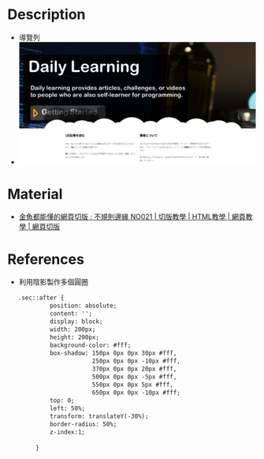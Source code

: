 # Description
* 導覽列
* ![Preview](https://raw.githubusercontent.com/JenHsuan/web-layout-practice/master/specialBorder/preview/preview.png)

# Material
* [金魚都能懂的網頁切版 : 不規則邊緣 NO021 | 切版教學 | HTML教學 | 網頁教學 | 網頁切版](https://www.youtube.com/watch?v=7SFuF9XE24s)

# References
* 利用陰影製作多個圓圈
```
   .sec::after {
            position: absolute;
            content: '';
            display: block;
            width: 200px;
            height: 200px;
            background-color: #fff;
            box-shadow: 150px 0px 0px 30px #fff,
                        250px 0px 0px -10px #fff,
                        370px 0px 0px 20px #fff,
                        500px 0px 0px -5px #fff,
                        550px 0px 0px 5px #fff,
                        650px 0px 0px -10px #fff;
            top: 0;
            left: 50%;
            transform: translateY(-30%);
            border-radius: 50%;
            z-index:1;

        }
```
